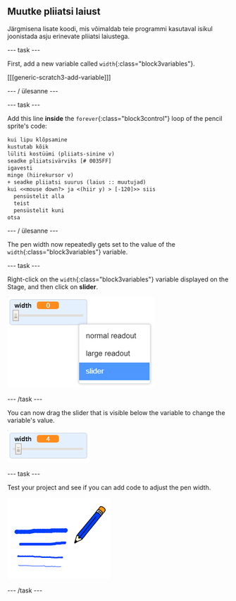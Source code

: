 ## Muutke pliiatsi laiust

Järgmisena lisate koodi, mis võimaldab teie programmi kasutaval isikul joonistada asju erinevate pliiatsi laiustega.

\--- task \---

First, add a new variable called `width`{:class="block3variables"}.

[[[generic-scratch3-add-variable]]]

\--- / ülesanne \---

\--- task \---

Add this line **inside** the `forever`{:class="block3control"} loop of the pencil sprite's code:

```blocks3
kui lipu klõpsamine
kustutab kõik
lüliti kostüümi (pliiats-sinine v)
seadke pliiatsivärviks [# 0035FF]
igavesti
minge (hiirekursor v)
+ seadke pliiatsi suurus (laius :: muutujad)
kui <<mouse down?> ja <(hiir y) > [-120]>> siis 
  pensüstelit alla
  teist
  pensüstelit kuni
otsa
```

\--- / ülesanne \---

The pen width now repeatedly gets set to the value of the `width`{:class="block3variables"} variable.

\--- task \---

Right-click on the `width`{:class="block3variables"} variable displayed on the Stage, and then click on **slider**.

![screenshot](images/paint-slider.png)

\--- /task \---

You can now drag the slider that is visible below the variable to change the variable's value.

![screenshot](images/paint-slider-change.png)

\--- task \---

Test your project and see if you can add code to adjust the pen width.

![screenshot](images/paint-width-test.png)

\--- /task \---